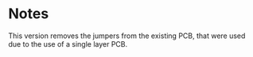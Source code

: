 # Notes

This version removes the jumpers from the existing PCB, that were used due to the use of a single layer PCB.